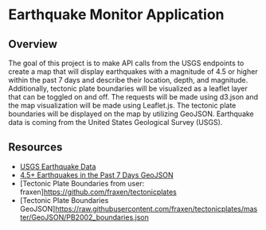 # Earthquake Monitor Application

## Overview
The goal of this project is to make API calls from the USGS endpoints to create a map that will display earthquakes with a magnitude of 4.5 or higher within the past 7 days and describe their location, depth, and magnitude. Additionally, tectonic plate boundaries will be visualized as a leaflet layer that can be toggled on and off. The requests will be made using d3.json and the map visualization will be made using Leaflet.js. The tectonic plate boundaries will be displayed on the map by utilizing GeoJSON. Earthquake data is coming from the United States Geological Survey (USGS).

## Resources
* [USGS Earthquake Data](https://earthquake.usgs.gov/earthquakes/feed/v1.0/geojson.php)
* [4.5+ Earthquakes in the Past 7 Days GeoJSON](https://earthquake.usgs.gov/earthquakes/feed/v1.0/summary/4.5_week.geojson)
* [Tectonic Plate Boundaries from user: fraxen]https://github.com/fraxen/tectonicplates
* [Tectonic Plate Boundaries GeoJSON]https://raw.githubusercontent.com/fraxen/tectonicplates/master/GeoJSON/PB2002_boundaries.json

